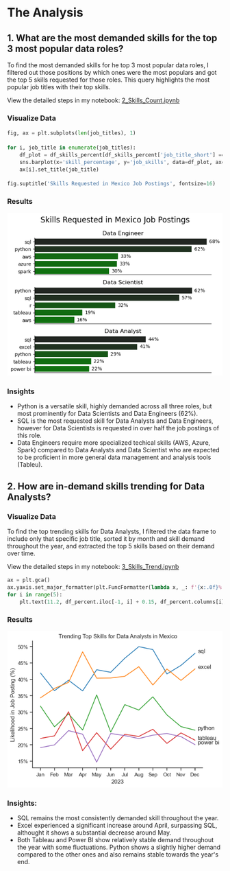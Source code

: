# The Analysis
## 1. What are the most demanded skills for the top 3 most popular data roles?

To find the most demanded skills for he top 3 most popular data roles, I filtered out those positions by which ones were the most populars and got the top 5 skills requested for those roles. This query highlights the most popular job titles with their top skills.

View the detailed steps in my notebook: [2_Skills_Count.ipynb](2_Skills_Count.ipynb)

### Visualize Data
```python
fig, ax = plt.subplots(len(job_titles), 1)

for i, job_title in enumerate(job_titles):
    df_plot = df_skills_percent[df_skills_percent['job_title_short'] == job_title].head(5)
    sns.barplot(x='skill_percentage', y='job_skills', data=df_plot, ax=ax[i], legend= False, hue = 'skill_count', palette='dark:g_r')
    ax[i].set_title(job_title)

fig.suptitle('Skills Requested in Mexico Job Postings', fontsize=16)    
```
### Results
![Visualization of Top Skills](images/top_skills_per_job.png)

### Insights
* Python is a versatile skill, highly demanded across all three roles, but most prominently for Data Scientists and Data Engineers (62%).
* SQL is the most requested skill for Data Analysts and Data Engineers, however for Data Scientists is requested in over half the job postings of this role.
* Data Engineers require more specialized techical skills (AWS, Azure, Spark) compared to Data Analysts and Data Scientist who are expected to be proficient in more general data management and analysis tools (Tableu).

## 2. How are in-demand skills trending for Data Analysts?
### Visualize Data
To find the top trending skills for Data Analysts, I filtered the data frame to include only that specific job title, sorted it by month and skill demand throughout the year, and extracted the top 5 skills based on their demand over time.

View the detailed steps in my notebook: [3_Skills_Trend.ipynb](3_Skills_Trend.ipynb)

```python
ax = plt.gca()
ax.yaxis.set_major_formatter(plt.FuncFormatter(lambda x, _: f'{x:.0f}%'))
for i in range(5):
    plt.text(11.2, df_percent.iloc[-1, i] + 0.15, df_percent.columns[i])
```

### Results
![Visualization of Trending Skills](images/trending_skills.png)

### Insights:
* SQL remains the most consistently demanded skill throughout the year.
* Excel experienced a significant increase around April, surpassing SQL, althought it shows a substantial decrease around May.
* Both Tableau and Power BI show relatively stable demand throughout the year with some fluctuations. Python shows a slightly higher demand compared to the other ones and also remains stable towards the year's end.

